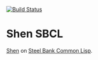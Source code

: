 [![Build Status](https://travis-ci.org/rkoeninger/shen-sbcl.svg?branch=master)](https://travis-ci.org/rkoeninger/shen-sbcl)

# Shen SBCL

[Shen](http://www.shenlanguage.org) on [Steel Bank Common Lisp](http://www.sbcl.org/).
